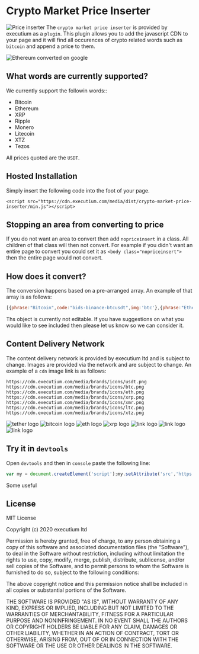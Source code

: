 # Crypto Market Price Inserter
![Price inserter](https://i.imgur.com/qjXFvy7.png)
The `crypto market price inserter` is provided by executium as a `plugin`. This plugin allows you to add the javascript CDN to your page and it will find all occurences of crypto related words such as `bitcoin` and append a price to them. 

![Ethereum converted on google](https://i.imgur.com/AcPPY8S.jpg)

## What words are currently supported?
We currently support the followin words::

- Bitcoin
- Ethereum
- XRP
- Ripple
- Monero
- Litecoin
- XTZ
- Tezos

All prices quoted are the `USDT`.

## Hosted Installation
Simply insert the following code into the foot of your page.
```
<script src="https://cdn.executium.com/media/dist/crypto-market-price-inserter/min.js"></script>
```

## Stopping an area from converting to price
If you do not want an area to convert then add `nopriceinsert` in a class. All children of that class will then not convert. For example if you didn't want an entire page to convert you could set it as `<body class="nopriceinsert">` then the entire page would not convert.

## How does it convert?
The conversion happens based on a pre-arranged array. An example of that array is as follows:

```javascript
[{phrase:"Bitcoin",code:"bids-binance-btcusdt",img:'btc'},{phrase:"Ethereum",code:"bids-binance-ethusdt",'img':'eth'}]
```
Ths object is currently not editable. If you have suggestions on what you would like to see included then please let us know so we can consider it. 

## Content Delivery Network
The content delivery network is provided by executium ltd and is subject to change. Images are provided via the network and are subject to change. An example of a `cdn` image link is as follows:

```
https://cdn.executium.com/media/brands/icons/usdt.png
https://cdn.executium.com/media/brands/icons/btc.png
https://cdn.executium.com/media/brands/icons/eth.png
https://cdn.executium.com/media/brands/icons/xrp.png
https://cdn.executium.com/media/brands/icons/xmr.png
https://cdn.executium.com/media/brands/icons/ltc.png
https://cdn.executium.com/media/brands/icons/xtz.png
```

![tether logo](https://cdn.executium.com/media/brands/icons/usdt.png)
![bitcoin logo](https://cdn.executium.com/media/brands/icons/btc.png)
![eth logo](https://cdn.executium.com/media/brands/icons/eth.png)
![xrp logo](https://cdn.executium.com/media/brands/icons/xrp.png)
![link logo](https://cdn.executium.com/media/brands/icons/xmr.png)
![link logo](https://cdn.executium.com/media/brands/icons/ltc.png)
![link logo](https://cdn.executium.com/media/brands/icons/xtz.png)

## Try it in `devtools`
Open `devtools` and then in `console` paste the following line:

```javascript
var my = document.createElement('script');my.setAttribute('src','https://cdn.executium.com/media/dist/crypto-market-price-inserter/min.js?a');document.head.appendChild(my);
```

Some useful

## License
MIT License

Copyright (c) 2020 executium ltd

Permission is hereby granted, free of charge, to any person obtaining a copy of this software and associated documentation files (the "Software"), to deal in the Software without restriction, including without limitation the rights to use, copy, modify, merge, publish, distribute, sublicense, and/or sell copies of the Software, and to permit persons to whom the Software is furnished to do so, subject to the following conditions:

The above copyright notice and this permission notice shall be included in all copies or substantial portions of the Software.

THE SOFTWARE IS PROVIDED "AS IS", WITHOUT WARRANTY OF ANY KIND, EXPRESS OR IMPLIED, INCLUDING BUT NOT LIMITED TO THE WARRANTIES OF MERCHANTABILITY, FITNESS FOR A PARTICULAR PURPOSE AND NONINFRINGEMENT. IN NO EVENT SHALL THE AUTHORS OR COPYRIGHT HOLDERS BE LIABLE FOR ANY CLAIM, DAMAGES OR OTHER LIABILITY, WHETHER IN AN ACTION OF CONTRACT, TORT OR OTHERWISE, ARISING FROM, OUT OF OR IN CONNECTION WITH THE SOFTWARE OR THE USE OR OTHER DEALINGS IN THE SOFTWARE.
